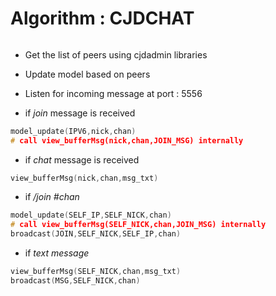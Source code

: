 # Algorithm : CJDCHAT
######

* Get the list of peers using cjdadmin libraries
* Update model based on peers
* Listen for incoming message at port : 5556

* if *join* message is received 

``` cpp
model_update(IPV6,nick,chan)
# call view_bufferMsg(nick,chan,JOIN_MSG) internally
```

* if *chat* message is received

``` cpp
view_bufferMsg(nick,chan,msg_txt)  
```

* if */join #chan* 

``` cpp
model_update(SELF_IP,SELF_NICK,chan)
# call view_bufferMsg(SELF_NICK,chan,JOIN_MSG) internally
broadcast(JOIN,SELF_NICK,SELF_IP,chan)
``` 

* if *text message*

``` cpp
view_bufferMsg(SELF_NICK,chan,msg_txt)
broadcast(MSG,SELF_NICK,chan)
```

